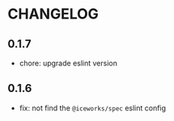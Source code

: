 # CHANGELOG

## 0.1.7

- chore: upgrade eslint version

## 0.1.6

- fix: not find the `@iceworks/spec` eslint config
